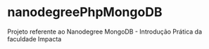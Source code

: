 # nanodegreePhpMongoDB
Projeto referente ao Nanodegree MongoDB - Introdução Prática da faculdade Impacta 

